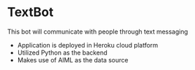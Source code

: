 # TextBot
This bot will communicate with people through text messaging

- Application is deployed in Heroku cloud platform
- Utilized Python as the backend
- Makes use of AIML as the data source
